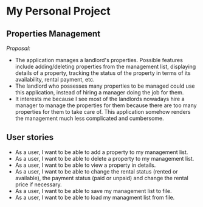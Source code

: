 # My Personal Project

## Properties Management

*Proposal:*
- The application manages a landlord's properties. Possible features include adding/deleting properties from the 
management list, displaying details of a property, tracking the status of the property in terms of its availability,
rental payment, etc.
- The landlord who possesses many properties to be managed could use this application, instead of hiring a manager 
doing the job for them.
- It interests me because I see most of the landlords nowadays hire a manager to manage the properties for them because
there are too many properties for them to take care of. This application somehow renders the management much less 
complicated and cumbersome.

## User stories
- As a user, I want to be able to add a property to my management list.
- As a user, I want to be able to delete a property to my management list.
- As a user, I want to be able to view a property in details.
- As a user, I want to be able to change the rental status (rented or available), the payment status (paid or unpaid) 
and change the rental price if necessary.
- As a user, I want to be able to save my management list to file.
- As a user, I want to be able to load my managment list from file.


